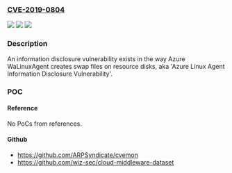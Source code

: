 ### [CVE-2019-0804](https://cve.mitre.org/cgi-bin/cvename.cgi?name=CVE-2019-0804)
![](https://img.shields.io/static/v1?label=Product&message=Azure&color=blue)
![](https://img.shields.io/static/v1?label=Version&message=n%2Fa&color=blue)
![](https://img.shields.io/static/v1?label=Vulnerability&message=Information%20Disclosure&color=brighgreen)

### Description

An information disclosure vulnerability exists in the way Azure WaLinuxAgent creates swap files on resource disks, aka 'Azure Linux Agent Information Disclosure Vulnerability'.

### POC

#### Reference
No PoCs from references.

#### Github
- https://github.com/ARPSyndicate/cvemon
- https://github.com/wiz-sec/cloud-middleware-dataset

